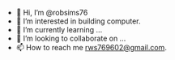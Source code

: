 - 👋 Hi, I’m @robsims76
- 👀 I’m interested in building computer.
- 🌱 I’m currently learning ...
- 💞️ I’m looking to collaborate on ...
- 📫 How to reach me rws769602@gmail.com.
<!---
robsims76/robsims76 is a ✨ special ✨ repository because its `README.md` (this file) appears on your GitHub profile.
You can click the Preview link to take a look at your changes.
--->
